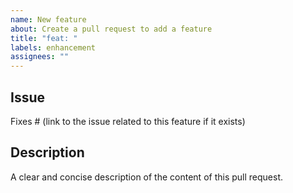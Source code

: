 ```yaml
---
name: New feature
about: Create a pull request to add a feature
title: "feat: "
labels: enhancement
assignees: ""
---
```


## Issue

Fixes # (link to the issue related to this feature if it exists)

## Description

A clear and concise description of the content of this pull request.
